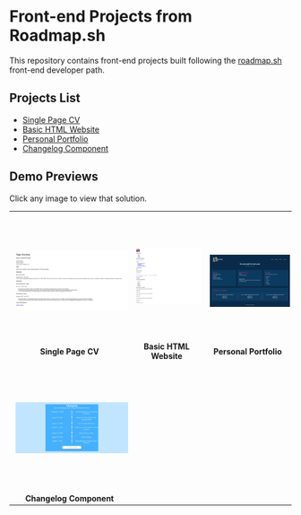 # Front-end Projects from Roadmap.sh

This repository contains front-end projects built following the [roadmap.sh](https://roadmap.sh/) front-end developer path.

## Projects List

- [Single Page CV](https://roadmap.sh/projects/single-page-cv)
- [Basic HTML Website](https://roadmap.sh/projects/basic-html-website)
- [Personal Portfolio](https://roadmap.sh/projects/portfolio-website)
- [Changelog Component](https://roadmap.sh/projects/changelog-component)

## Demo Previews

Click any image to view that solution.

<table>
  <tr>
    <td align="center">
      <a href="https://github.com/tugcekarakuss/roadmap.sh-frontend-solutions/tree/main/01-single-page-cv">
        <img src="./images/single-page-cv.png" alt="Single Page CV" height="220" style="object-fit: contain; border-radius: 10px; padding: 4px;" />
      </a>
      <br/>
      <strong>Single Page CV</strong>
    </td>
    <td align="center">
      <a href="https://github.com/tugcekarakuss/roadmap.sh-frontend-solutions/tree/main/02-basic-html-website">
        <img src="./images/basic-html-website.png" alt="Basic HTML Website" height="220" style="object-fit: contain; border-radius: 10px; padding: 4px;" />
      </a>
      <br/>
      <strong>Basic HTML Website</strong>
    </td>
    <td align="center">
      <a href="https://github.com/tugcekarakuss/roadmap.sh-frontend-solutions/tree/main/03-personal-portfolio">
        <img src="./images/portfolio.png" alt="Personal Portfolio" height="220" style="object-fit: contain; border-radius: 10px; padding: 4px;" />
      </a>
      <br/>
      <strong>Personal Portfolio</strong>
    </td>
  </tr>
  <tr>
    <td align="center">
      <a href="https://github.com/tugcekarakuss/roadmap.sh-frontend-solutions/tree/main/04-changelog-component">
        <img src="./images/changelog-component.png" alt="Changelog Component" height="220" style="object-fit: contain; border-radius: 10px; padding: 4px;" />
      </a>
      <br/>
      <strong>Changelog Component</strong>
    </td>
  </tr>
</table>
